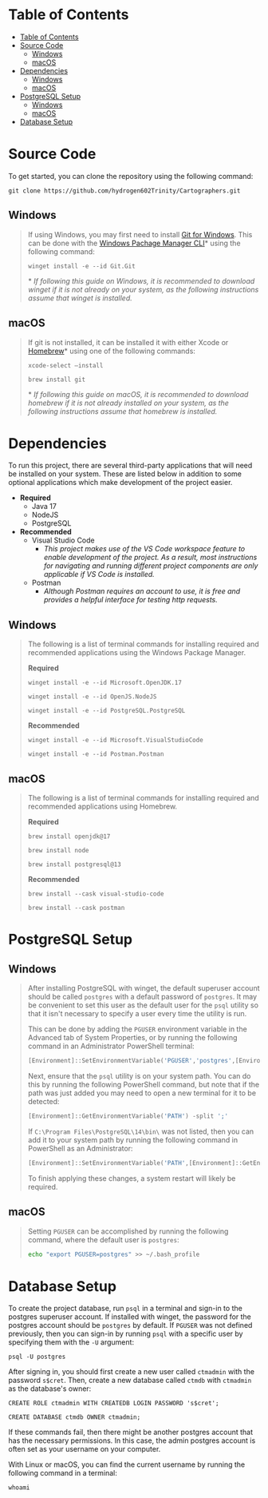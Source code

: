 # Table of Contents

- [Table of Contents](#table-of-contents)
- [Source Code](#source-code)
  - [Windows](#windows)
  - [macOS](#macos)
- [Dependencies](#dependencies)
  - [Windows](#windows-1)
  - [macOS](#macos-1)
- [PostgreSQL Setup](#postgresql-setup)
  - [Windows](#windows-2)
  - [macOS](#macos-2)
- [Database Setup](#database-setup)

# Source Code
To get started, you can clone the repository using the following command:
```
git clone https://github.com/hydrogen602Trinity/Cartographers.git
```

## Windows
>If using Windows, you may first need to install [Git for Windows](https://gitforwindows.org/). This can be done with the [Windows Pachage Manager CLI](https://winget.run/)* using the following command:
>```
>winget install -e --id Git.Git
>```
>
>\* *If following this guide on Windows, it is recommended to download winget if it is not already on your system, as the following instructions assume that winget is installed.*

## macOS

>If git is not installed, it can be installed it with either Xcode or [Homebrew](https://brew.sh/)* using one of the following commands:
>```
>xcode-select –install
>```
>```
>brew install git
>```
>\* *If following this guide on macOS, it is recommended to download homebrew if it is not already installed on your system, as the following instructions assume that homebrew is installed.*

# Dependencies
To run this project, there are several third-party applications that will need be installed on your system. These are listed below in addition to some optional applications which make development of the project easier.

- **Required**
    - Java 17
    - NodeJS
    - PostgreSQL
- **Recommended**
    - Visual Studio Code
        - *This project makes use of the VS Code workspace feature to enable development of the project. As a result, most instructions for navigating and running different project components are only applicable if VS Code is installed.*
    - Postman
        - *Although Postman requires an account to use, it is free and provides a helpful interface for testing http requests.*

## Windows
> The following is a list of terminal commands for installing required and recommended applications using the Windows Package Manager.
>
> **Required**
> ```
> winget install -e --id Microsoft.OpenJDK.17
> ```
> ```
> winget install -e --id OpenJS.NodeJS
> ```
> ```
> winget install -e --id PostgreSQL.PostgreSQL
> ```
>
> **Recommended**
> ```
> winget install -e --id Microsoft.VisualStudioCode
> ```
> ```
> winget install -e --id Postman.Postman
> ```

## macOS
> The following is a list of terminal commands for installing required and recommended applications using Homebrew.
>
> **Required**
> ```
> brew install openjdk@17
> ```
> ```
> brew install node
> ```
> ```
> brew install postgresql@13
> ```
>
> **Recommended**
> ```
> brew install --cask visual-studio-code
> ```
> ```
> brew install --cask postman
> ```



# PostgreSQL Setup

## Windows
> After installing PostgreSQL with winget, the default superuser account should be called `postgres` with a default password of `postgres`. It may be convenient to set this user as the default user for the `psql` utility so that it isn't necessary to specify a user every time the utility is run.
>
> This can be done by adding the `PGUSER` environment variable in the Advanced tab of System Properties, or by running the following command in an Administrator PowerShell terminal:
> ```powershell
> [Environment]::SetEnvironmentVariable('PGUSER','postgres',[EnvironmentVariableTarget]::Machine)
> ```
>
> Next, ensure that the `psql` utility is on your system path. You can do this by running the following PowerShell command, but note that if the path was just added you may need to open a new terminal for it to be detected:
> ```powershell
> [Environment]::GetEnvironmentVariable('PATH') -split ';'
> ```
>
> If `C:\Program Files\PostgreSQL\14\bin\` was not listed, then you can add it to your system path by running the following command in PowerShell as an Administrator:
> ```powershell
> [Environment]::SetEnvironmentVariable('PATH',[Environment]::GetEnvironmentVariable('PATH')+';C:\Program Files\PostgreSQL\14\bin\',[EnvironmentVariableTarget]::Machine)
> ```
> To finish applying these changes, a system restart will likely be required.

## macOS
> Setting `PGUSER` can be accomplished by running the following command, where the default user is `postgres`:
> ```bash
> echo "export PGUSER=postgres" >> ~/.bash_profile
> ```

# Database Setup
To create the project database, run `psql` in a terminal and sign-in to the postgres superuser account. If installed with winget, the password for the postgres account should be `postgres` by default. If `PGUSER` was not defined previously, then you can sign-in by running `psql` with a specific user by specifying them with the `-U` argument:
```
psql -U postgres
```

After signing in, you should first create a new user called `ctmadmin` with the password `s$cret`. Then, create a new database called `ctmdb` with `ctmadmin` as the database's owner:
```
CREATE ROLE ctmadmin WITH CREATEDB LOGIN PASSWORD 's$cret';
```
```
CREATE DATABASE ctmdb OWNER ctmadmin;
```

If these commands fail, then there might be another postgres account that has the necessary permissions. In this case, the admin postgres account is often set as your username on your computer.

With Linux or macOS, you can find the current username by running the following command in a terminal:
```
whoami
```
